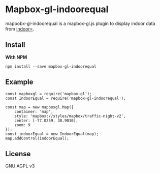 # Mapbox-gl-indoorequal

mapbobx-gl-indoorequal is a mapbox-gl.js plugin to display indoor data from [indoor=][].

## Install

**With NPM**

    npm install --save mapbox-gl-indoorequal

## Example

    const mapboxgl = require('mapbox-gl');
    const IndoorEqual = require('mapbox-gl-indoorequal');

    const map = new mapboxgl.Map({
        container: 'map',
        style: 'mapbox://styles/mapbox/traffic-night-v2',
        center: [-77.0259, 38.9010],
        zoom: 9
    });
    const indoorEqual = new IndoorEqual(map);
    map.addControl(indoorEqual);

## License

GNU AGPL v3

[indoor=]: https://indoorequal.org/
